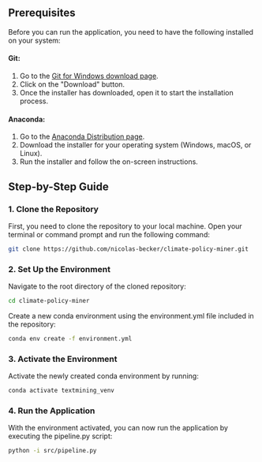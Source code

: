## Prerequisites
Before you can run the application, you need to have the following installed on your system:

#### Git:
1. Go to the [Git for Windows download page](https://gitforwindows.org/).
2. Click on the "Download" button.
3. Once the installer has downloaded, open it to start the installation process.

#### Anaconda:
1. Go to the [Anaconda Distribution page](https://www.anaconda.com/products/distribution).
2. Download the installer for your operating system (Windows, macOS, or Linux).
3. Run the installer and follow the on-screen instructions.

## Step-by-Step Guide

### 1. Clone the Repository
First, you need to clone the repository to your local machine. Open your terminal or command prompt and run the following command:

```sh
git clone https://github.com/nicolas-becker/climate-policy-miner.git
```

### 2. Set Up the Environment
Navigate to the root directory of the cloned repository:

```sh
cd climate-policy-miner
```

Create a new conda environment using the environment.yml file included in the repository:

```sh
conda env create -f environment.yml
```

### 3. Activate the Environment
Activate the newly created conda environment by running:

```sh
conda activate textmining_venv
```

### 4. Run the Application
With the environment activated, you can now run the application by executing the pipeline.py script:

```sh
python -i src/pipeline.py
```
